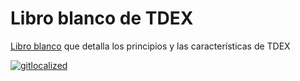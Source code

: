 # Libro blanco de TDEX

[Libro blanco](https://github.com/TDex-network/whitepaper/blob/main/TDEXWP_V1.md) que detalla los principios y las características de TDEX


[![gitlocalized ](https://gitlocalize.com/repo/5529/es/badge.svg)](https://gitlocalize.com/repo/5529/es?utm_source=badge)
